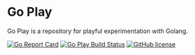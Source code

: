 # Go Play

Go Play is a repository for playful experimentation with Golang.

[![Go Report Card](https://goreportcard.com/badge/github.com/tkivisik/go-play?style=flat-square)](https://goreportcard.com/report/github.com/tkivisik/go-play) [![Go Play Build Status](https://circleci.com/gh/circleci/circleci-images.svg?style=shield)](https://circleci.com/gh/circleci/circleci-images) [![GitHub license](https://img.shields.io/badge/license-MIT-blue.svg)](https://raw.githubusercontent.com/tkivisik/go-play/master/LICENSE)
